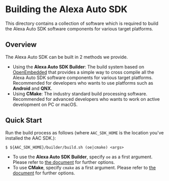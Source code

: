 # Building the Alexa Auto SDK

This directory contains a collection of software which is required to build the Alexa Auto SDK software components for various target platforms.

## Overview

The Alexa Auto SDK can be built in 2 methods we provide.

* Using the **Alexa Auto SDK Builder**: The build system based on [OpenEmbedded](https://www.openembedded.org/) that provides a simple way to cross compile all the Alexa Auto SDK software components for various target platforms. Recommended for developers who wants to use platforms such as **Android** and **QNX**.
* Using **CMake**: The industry standard build processing software. Recommended for advanced developers who wants to work on active development on PC or macOS.

## Quick Start

Run the build process as follows (where `AAC_SDK_HOME` is the location you've installed the AAC SDK.):

```
$ ${AAC_SDK_HOME}/builder/build.sh (oe|cmake) <args>
```

* To use the **Alexa Auto SDK Builder**, specify `oe` as a first argument. Please refer to [the document](BuildWithOE.md) for further options.
* To use **CMake**, specify `cmake` as a first argument. Please refer to [the document](BuildWithCMake.md) for further options.
